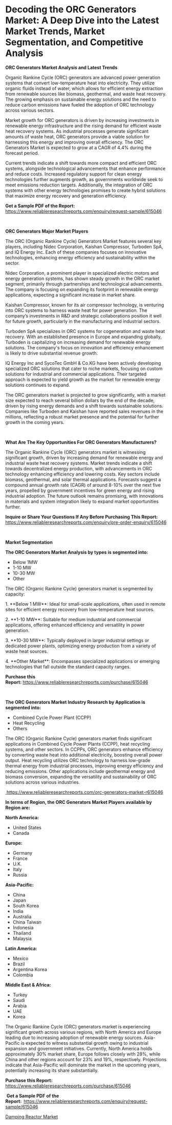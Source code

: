 <p><h1>Decoding the ORC Generators Market: A Deep Dive into the Latest Market Trends, Market Segmentation, and Competitive Analysis</h1></p><p><strong>ORC Generators Market Analysis and Latest Trends</strong></p>
<p><p>Organic Rankine Cycle (ORC) generators are advanced power generation systems that convert low-temperature heat into electricity. They utilize organic fluids instead of water, which allows for efficient energy extraction from renewable sources like biomass, geothermal, and waste heat recovery. The growing emphasis on sustainable energy solutions and the need to reduce carbon emissions have fueled the adoption of ORC technology across various sectors.</p><p>Market growth for ORC generators is driven by increasing investments in renewable energy infrastructure and the rising demand for efficient waste heat recovery systems. As industrial processes generate significant amounts of waste heat, ORC generators provide a viable solution for harnessing this energy and improving overall efficiency. The ORC Generators Market is expected to grow at a CAGR of 4.4% during the forecast period.</p><p>Current trends indicate a shift towards more compact and efficient ORC systems, alongside technological advancements that enhance performance and reduce costs. Increased regulatory support for clean energy technologies further augments growth, as governments worldwide seek to meet emissions reduction targets. Additionally, the integration of ORC systems with other energy technologies promises to create hybrid solutions that maximize energy recovery and generation efficiency.</p></p>
<p><strong>Get a Sample PDF of the Report:&nbsp;</strong> <a href="https://www.reliableresearchreports.com/enquiry/request-sample/615046?utm_campaign=2954&utm_medium=2&utm_source=Github&utm_content=ia&utm_term=24032025&utm_id=orc-generators">https://www.reliableresearchreports.com/enquiry/request-sample/615046</a></p>
<p>&nbsp;</p>
<p><strong>ORC Generators Major Market Players</strong></p>
<p><p>The ORC (Organic Rankine Cycle) Generators Market features several key players, including Nidec Corporation, Kaishan Compressor, Turboden SpA, and IQ Energy Inc. Each of these companies focuses on innovative technologies, enhancing energy efficiency and sustainability within the sector.</p><p>Nidec Corporation, a prominent player in specialized electric motors and energy generation systems, has shown steady growth in the ORC market segment, primarily through partnerships and technological advancements. The company is focusing on expanding its footprint in renewable energy applications, expecting a significant increase in market share.</p><p>Kaishan Compressor, known for its air compressor technology, is venturing into ORC systems to harness waste heat for power generation. The company’s investments in R&D and strategic collaborations position it well for future growth, particularly in the manufacturing and industrial sectors.</p><p>Turboden SpA specializes in ORC systems for cogeneration and waste heat recovery. With an established presence in Europe and expanding globally, Turboden is capitalizing on increasing demand for renewable energy solutions. The company's focus on innovation and efficiency enhancement is likely to drive substantial revenue growth.</p><p>IQ Energy Inc and SycoTec GmbH & Co.KG have been actively developing specialized ORC solutions that cater to niche markets, focusing on custom solutions for industrial and commercial applications. Their targeted approach is expected to yield growth as the market for renewable energy solutions continues to expand.</p><p>The ORC generators market is projected to grow significantly, with a market size expected to reach several billion dollars by the end of the decade, driven by rising energy demands and a shift towards sustainable solutions. Companies like Turboden and Kaishan have reported sales revenues in the millions, reflecting a robust market presence and the potential for further growth in the coming years.</p></p>
<p>&nbsp;</p>
<p><strong>What Are The Key Opportunities For ORC Generators Manufacturers?</strong></p>
<p><p>The Organic Rankine Cycle (ORC) generators market is witnessing significant growth, driven by increasing demand for renewable energy and industrial waste heat recovery systems. Market trends indicate a shift towards decentralized energy production, with advancements in ORC technology enhancing efficiency and lowering costs. Key sectors include biomass, geothermal, and solar thermal applications. Forecasts suggest a compound annual growth rate (CAGR) of around 8-10% over the next five years, propelled by government incentives for green energy and rising industrial adoption. The future outlook remains promising, with innovations in materials and system integration likely to expand market opportunities further.</p></p>
<p><strong>Inquire or Share Your Questions If Any Before Purchasing This Report:</strong> <a href="https://www.reliableresearchreports.com/enquiry/pre-order-enquiry/615046?utm_campaign=2954&utm_medium=2&utm_source=Github&utm_content=ia&utm_term=24032025&utm_id=orc-generators">https://www.reliableresearchreports.com/enquiry/pre-order-enquiry/615046</a></p>
<p>&nbsp;</p>
<p><strong>Market Segmentation</strong></p>
<p><strong>The ORC Generators Market Analysis by types is segmented into:</strong></p>
<p><ul><li>Below 1MW</li><li>1-10 MW</li><li>10-30 MW</li><li>Other</li></ul></p>
<p><p>The ORC (Organic Rankine Cycle) generators market is segmented by capacity: </p><p>1. **Below 1 MW**: Ideal for small-scale applications, often used in remote sites for efficient energy recovery from low-temperature heat sources.</p><p>   </p><p>2. **1-10 MW**: Suitable for medium industrial and commercial applications, offering enhanced efficiency and versatility in power generation.</p><p>3. **10-30 MW**: Typically deployed in larger industrial settings or dedicated power plants, optimizing energy production from a variety of waste heat sources.</p><p>4. **Other Market**: Encompasses specialized applications or emerging technologies that fall outside the standard capacity ranges.</p></p>
<p><strong>Purchase this Report:&nbsp;</strong><a href="https://www.reliableresearchreports.com/purchase/615046?utm_campaign=2954&utm_medium=2&utm_source=Github&utm_content=ia&utm_term=24032025&utm_id=orc-generators">https://www.reliableresearchreports.com/purchase/615046</a></p>
<p>&nbsp;</p>
<p><strong>The ORC Generators Market Industry Research by Application is segmented into:</strong></p>
<p><ul><li>Combined Cycle Power Plant (CCPP)</li><li>Heat Recycling</li><li>Others</li></ul></p>
<p><p>The ORC (Organic Rankine Cycle) generators market finds significant applications in Combined Cycle Power Plants (CCPP), heat recycling systems, and other sectors. In CCPPs, ORC generators enhance efficiency by converting waste heat into additional electricity, boosting overall power output. Heat recycling utilizes ORC technology to harness low-grade thermal energy from industrial processes, improving energy efficiency and reducing emissions. Other applications include geothermal energy and biomass conversion, expanding the versatility and sustainability of ORC solutions across various industries.</p></p>
<p><a href="https://www.reliableresearchreports.com/orc-generators-market-r615046?utm_campaign=2954&utm_medium=2&utm_source=Github&utm_content=ia&utm_term=24032025&utm_id=orc-generators">&nbsp;https://www.reliableresearchreports.com/orc-generators-market-r615046</a></p>
<p><strong>In terms of Region, the ORC Generators Market Players available by Region are:</strong></p>
<p>
    <p> <strong> North America: </strong>
        <ul>
            <li>United States</li>
            <li>Canada</li>
        </ul>
        </p> 
    <p> <strong> Europe: </strong>
        <ul>
            <li>Germany</li>
            <li>France</li>
            <li>U.K.</li>
            <li>Italy</li>
            <li>Russia</li>
        </ul>
        </p> 
    <p> <strong> Asia-Pacific: </strong>
        <ul>
            <li>China</li>
            <li>Japan</li>
            <li>South Korea</li>
            <li>India</li>
            <li>Australia</li>
            <li>China Taiwan</li>
            <li>Indonesia</li>
            <li>Thailand</li>
            <li>Malaysia</li>
        </ul>
        </p> 
    <p> <strong> Latin America: </strong>
        <ul>
            <li>Mexico</li>
            <li>Brazil</li>
            <li>Argentina Korea</li>
            <li>Colombia</li>
        </ul>
        </p> 
    <p> <strong> Middle East & Africa: </strong>
        <ul>
            <li>Turkey</li>
            <li>Saudi</li>
            <li>Arabia</li>
            <li>UAE</li>
            <li>Korea</li>
        </ul>
    </p>
    </p>
<p><p>The Organic Rankine Cycle (ORC) generators market is experiencing significant growth across various regions, with North America and Europe leading due to increasing adoption of renewable energy sources. Asia-Pacific is expected to witness substantial growth owing to industrial expansion and government initiatives. Currently, North America holds approximately 30% market share, Europe follows closely with 28%, while China and other regions account for 23% and 19%, respectively. Projections indicate that Asia-Pacific will dominate the market in the upcoming years, potentially increasing its share substantially.</p></p>
<p><strong>Purchase this Report: </strong><a href="https://www.reliableresearchreports.com/purchase/615046?utm_campaign=2954&utm_medium=2&utm_source=Github&utm_content=ia&utm_term=24032025&utm_id=orc-generators">https://www.reliableresearchreports.com/purchase/615046</a></p>
<p>&nbsp;<strong>Get a Sample PDF of the Report:&nbsp;&nbsp;</strong><a href="https://www.reliableresearchreports.com/enquiry/request-sample/615046?utm_campaign=2954&utm_medium=2&utm_source=Github&utm_content=ia&utm_term=24032025&utm_id=orc-generators">https://www.reliableresearchreports.com/enquiry/request-sample/615046</a></p>
<p><strong></strong></p>
<p><p><a href="https://github.com/dailyspunj47/Market-Research-Report-List-1/blob/main/damping-reactor-market.md?utm_campaign=2954&utm_medium=2&utm_source=Github&utm_content=ia&utm_term=24032025&utm_id=orc-generators">Damping Reactor Market</a></p></p>